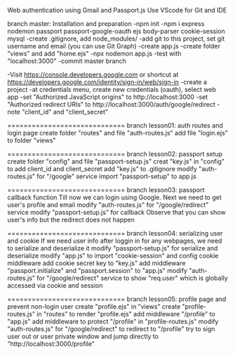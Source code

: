 Web authentication using Gmail and Passport.js
Use VScode for Git and IDE

branch master: Installation and preparation
-npm init
-npm i express nodemon passport passport-google-oauth ejs body-parser cookie-session mysql
-create .gitignore, add node_modules/
-add git to this project, set git username and email (you can use Git Graph)
-create app.js
-create folder "views" and add "home.ejs"
-npx nodemon app.js
-test with "localhost:3000"
-commit master branch

-Visit https://console.developers.google.com or shortcut at https://developers.google.com/identity/sign-in/web/sign-in
-create a project
-at credentials menu, create new credentials (oauth), select web app
-set "Authorized JavaScript origins" to http://localhost:3000 
-set "Authorized redirect URIs" to http://localhost:3000/auth/google/redirect
-note "client_id" and "client_secret"

=============================
branch lesson01: auth routes and login page
create folder "routes" and file "auth-routes.js"
add file "login.ejs" to folder "views"

=============================
branch lesson02: passport setup
create folder "config" and file "passport-setup.js"
creat "key.js" in "config" to add client_id and client_secret
add "key.js" to .gitignore
modify "auth-routes.js" for "/google" service
import "passport-setup" to app.js

=============================
branch lesson03: passport callback function
Till now we can login using Google. Next we need to get user's profile and email
modify "auth-routes.js" for "/google/redirect" service
modify "passport-setup.js" for callback
Observe that you can show user's info but the redirect does not happen

=============================
branch lesson04: serializing user and cookie
If we need user info after loggin in for any webpages, we need to serialize and deserialize it
modify "passport-setup.js" for serialize and deserialize
modify "app.js" to import "cookie-session" and config cookie middleware
add cookie secret key to "key.js"
add middleware "passport.initialize" and "passport.session" to "app.js"
modify "auth-routes.js" for "/google/redirect" service to show "req.user" which is globally accessed via cookie and session

=============================
branch lesson05: profile page and prevent non-login user
create "profile.ejs" in "views"
create "profile-routes.js" in "routes" to render "profile.ejs"
add middleware "/profile" to "app.js"
add middleware to protect "/profile" in "profile-routes.js"
modify "auth-routes.js" for "/google/redirect" to redirect to "/profile"
try to sign user out or user private window and jump directly to "http://localhost:3000/profile"
